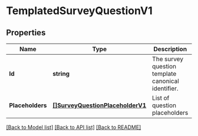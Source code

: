 # TemplatedSurveyQuestionV1

## Properties
Name | Type | Description | Notes
------------ | ------------- | ------------- | -------------
**Id** | **string** | The survey question template canonical identifier. | [optional] [default to null]
**Placeholders** | [**[]SurveyQuestionPlaceholderV1**](SurveyQuestionPlaceholderV1.md) | List of question placeholders | [optional] [default to null]

[[Back to Model list]](../README.md#documentation-for-models) [[Back to API list]](../README.md#documentation-for-api-endpoints) [[Back to README]](../README.md)

